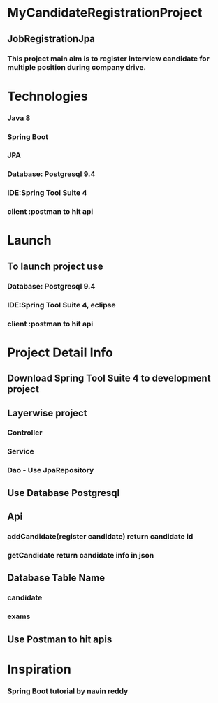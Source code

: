 # MyCandidateRegistrationProject 
## JobRegistrationJpa

### This project  main aim  is to register interview candidate for multiple position during company drive.

# Technologies
### Java 8
### Spring Boot
### JPA
### Database: Postgresql 9.4
### IDE:Spring Tool Suite 4
### client :postman to hit api


# Launch 
## To launch project use 
### Database: Postgresql 9.4
### IDE:Spring Tool Suite 4, eclipse
### client :postman to hit api


# Project Detail Info
## Download  Spring Tool Suite 4 to development project

## Layerwise project
### Controller 
### Service
### Dao - Use JpaRepository

## Use Database Postgresql 

## Api
### addCandidate(register candidate) return candidate id
### getCandidate return candidate info in json


## Database Table Name     
### candidate                  
### exams

## Use Postman to hit apis

# Inspiration
### Spring Boot tutorial by navin reddy


















